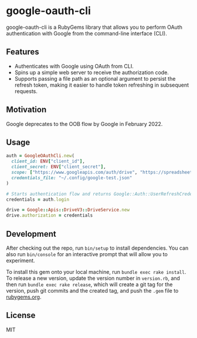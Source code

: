 # google-oauth-cli

google-oauth-cli is a RubyGems library that allows you to perform OAuth authentication with Google from the command-line interface (CLI).

## Features

- Authenticates with Google using OAuth from CLI.
- Spins up a simple web server to receive the authorization code.
- Supports passing a file path as an optional argument to persist the refresh token, making it easier to handle token refreshing in subsequent requests.

## Motivation

Google deprecates to the OOB flow by Google in February 2022.

## Usage

```rb
auth = GoogleOAuthCli.new(
  client_id: ENV["client_id"],
  client_secret: ENV["client_secret"],
  scope: ["https://www.googleapis.com/auth/drive", "https://spreadsheets.google.com/feeds"],
  credentials_file: "~/.config/google-test.json"
)

# Starts authentication flow and returns Google::Auth::UserRefreshCredentials
credentials = auth.login

drive = Google::Apis::DriveV3::DriveService.new
drive.authorization = credentials
```

## Development

After checking out the repo, run `bin/setup` to install dependencies. You can also run `bin/console` for an interactive prompt that will allow you to experiment.

To install this gem onto your local machine, run `bundle exec rake install`. To release a new version, update the version number in `version.rb`, and then run `bundle exec rake release`, which will create a git tag for the version, push git commits and the created tag, and push the `.gem` file to [rubygems.org](https://rubygems.org).

## License

MIT
